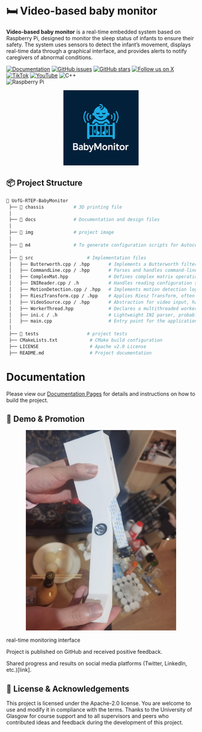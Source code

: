 # 🛏️ Video-based baby monitor

**Video-based baby monitor** is a real-time embedded system based on Raspberry Pi, designed to monitor the sleep status of infants to ensure their safety. The system uses sensors to detect the infant’s movement, displays real-time data through a graphical interface, and provides alerts to notify caregivers of abnormal conditions.



[![Documentation](https://img.shields.io/badge/docs-mkdocs-lightgrey.svg?style=flat)](https://qicoco97.github.io/UofG-RTEP-BabyMonitor/)
[![GitHub issues](https://img.shields.io/github/issues/qicoco97/UofG-RTEP-BabyMonitor.svg)](https://github.com/Qicoco97/UofG-RTEP-BabyMonitor/issues)
[![GitHub stars](https://img.shields.io/github/stars/qicoco97/UofG-RTEP-BabyMonitor.svg)](https://github.com/qicoco97/UofG-RTEP-BabyMonitor/stargazers)
[![Follow us on X](https://img.shields.io/badge/X-@babymonitor_gla-1DA1F2?logo=twitter&logoColor=white)](https://x.com/babymonitor_gla)
[![TikTok](https://img.shields.io/badge/TikTok-@babymonitor-black?logo=tiktok&logoColor=white)](https://www.tiktok.com/@congli.zhang)
[![YouTube](https://img.shields.io/badge/YouTube-Video%20Demo-ff0000)](https://youtu.be/0SxoRG_W2z0?feature=shared)
![C++](https://img.shields.io/badge/Language-C%2B%2B-red.svg)  
![Raspberry Pi](https://img.shields.io/badge/Platform-Raspberry%20Pi-green.svg) 
<p align="center">
  <img src="img/logo.png" width="200" alt="BabyMonitor Logo">
</p>

## 📦 Project Structure

```bash
📂 UofG-RTEP-BabyMonitor
 ├── 📂 chassis           # 3D printing file
 │
 ├── 📂 docs              # Documentation and design files 
 │
 ├── 📂 img               # project image
 │
 ├── 📂 m4                # To generate configuration scripts for Autoconf
 │                  
 ├── 📂 src                    # Implementation files
 │   ├── Butterworth.cpp / .hpp       # Implements a Butterworth filter for signal/image smoothing
 │   ├── CommandLine.cpp / .hpp       # Parses and handles command-line arguments for the application
 │   ├── ComplexMat.hpp               # Defines complex matrix operations, likely used in Riesz Transform
 │   ├── INIReader.cpp / .h           # Handles reading configuration settings from .ini files
 │   ├── MotionDetection.cpp / .hpp   # Implements motion detection logic, likely frame differencing or filtering
 │   ├── RieszTransform.cpp / .hpp    # Applies Riesz Transform, often used for phase-based motion amplification
 │   ├── VideoSource.cpp / .hpp       # Abstraction for video input, handles camera or video file streams
 │   ├── WorkerThread.hpp             # Declares a multithreaded worker for background processing (e.g., motion detection)
 │   ├── ini.c / .h                   # Lightweight INI parser, probably a third-party or standalone config reader
 │   ├── main.cpp                     # Entry point for the application, likely initializes components and starts processing
 │
 ├── 📂 tests                  # project tests
 ├── CMakeLists.txt            # CMake build configuration
 ├── LICENSE                   # Apache v2.0 License
 ├── README.md                 # Project documentation
```


# Documentation

Please view our [Documentation Pages](https://qicoco97.github.io/UofG-RTEP-BabyMonitor/) for details and instructions on how to build the project.

## 📸 Demo & Promotion
<p align="center">
  <img src="img/demo.jpg" width="400" alt="BabyMonitor Logo">
</p> real-time monitoring interface

Project is published on GitHub and received positive feedback.

Shared progress and results on social media platforms (Twitter, LinkedIn, etc.)[link].

## 📄 License & Acknowledgements
This project is licensed under the Apache-2.0 license. You are welcome to use and modify it in compliance with the terms. Thanks to the University of Glasgow for course support and to all supervisors and peers who contributed ideas and feedback during the development of this project.
